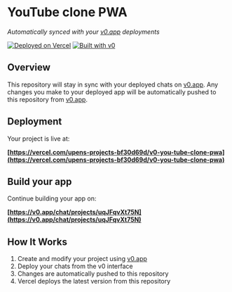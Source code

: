 # YouTube clone PWA

*Automatically synced with your [v0.app](https://v0.app) deployments*

[![Deployed on Vercel](https://img.shields.io/badge/Deployed%20on-Vercel-black?style=for-the-badge&logo=vercel)](https://vercel.com/upens-projects-bf30d69d/v0-you-tube-clone-pwa)
[![Built with v0](https://img.shields.io/badge/Built%20with-v0.app-black?style=for-the-badge)](https://v0.app/chat/projects/uqJFqvXt75N)

## Overview

This repository will stay in sync with your deployed chats on [v0.app](https://v0.app).
Any changes you make to your deployed app will be automatically pushed to this repository from [v0.app](https://v0.app).

## Deployment

Your project is live at:

**[https://vercel.com/upens-projects-bf30d69d/v0-you-tube-clone-pwa](https://vercel.com/upens-projects-bf30d69d/v0-you-tube-clone-pwa)**

## Build your app

Continue building your app on:

**[https://v0.app/chat/projects/uqJFqvXt75N](https://v0.app/chat/projects/uqJFqvXt75N)**

## How It Works

1. Create and modify your project using [v0.app](https://v0.app)
2. Deploy your chats from the v0 interface
3. Changes are automatically pushed to this repository
4. Vercel deploys the latest version from this repository